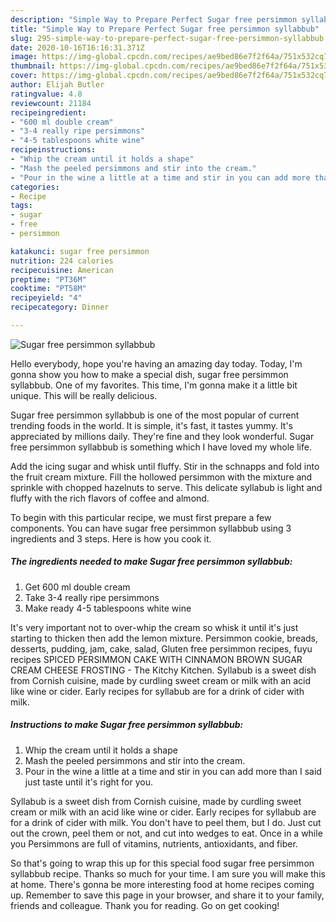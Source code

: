 ```yaml
---
description: "Simple Way to Prepare Perfect Sugar free persimmon syllabbub"
title: "Simple Way to Prepare Perfect Sugar free persimmon syllabbub"
slug: 295-simple-way-to-prepare-perfect-sugar-free-persimmon-syllabbub
date: 2020-10-16T16:16:31.371Z
image: https://img-global.cpcdn.com/recipes/ae9bed86e7f2f64a/751x532cq70/sugar-free-persimmon-syllabbub-recipe-main-photo.jpg
thumbnail: https://img-global.cpcdn.com/recipes/ae9bed86e7f2f64a/751x532cq70/sugar-free-persimmon-syllabbub-recipe-main-photo.jpg
cover: https://img-global.cpcdn.com/recipes/ae9bed86e7f2f64a/751x532cq70/sugar-free-persimmon-syllabbub-recipe-main-photo.jpg
author: Elijah Butler
ratingvalue: 4.8
reviewcount: 21184
recipeingredient:
- "600 ml double cream"
- "3-4 really ripe persimmons"
- "4-5 tablespoons white wine"
recipeinstructions:
- "Whip the cream until it holds a shape"
- "Mash the peeled persimmons and stir into the cream."
- "Pour in the wine a little at a time and stir in you can add more than I said just taste until it&#39;s right for you."
categories:
- Recipe
tags:
- sugar
- free
- persimmon

katakunci: sugar free persimmon 
nutrition: 224 calories
recipecuisine: American
preptime: "PT36M"
cooktime: "PT58M"
recipeyield: "4"
recipecategory: Dinner

---
```



![Sugar free persimmon syllabbub](https://img-global.cpcdn.com/recipes/ae9bed86e7f2f64a/751x532cq70/sugar-free-persimmon-syllabbub-recipe-main-photo.jpg)

Hello everybody, hope you're having an amazing day today. Today, I'm gonna show you how to make a special dish, sugar free persimmon syllabbub. One of my favorites. This time, I'm gonna make it a little bit unique. This will be really delicious.

Sugar free persimmon syllabbub is one of the most popular of current trending foods in the world. It is simple, it's fast, it tastes yummy. It's appreciated by millions daily. They're fine and they look wonderful. Sugar free persimmon syllabbub is something which I have loved my whole life.

Add the icing sugar and whisk until fluffy. Stir in the schnapps and fold into the fruit cream mixture. Fill the hollowed persimmon with the mixture and sprinkle with chopped hazelnuts to serve. This delicate syllabub is light and fluffy with the rich flavors of coffee and almond.


To begin with this particular recipe, we must first prepare a few components. You can have sugar free persimmon syllabbub using 3 ingredients and 3 steps. Here is how you cook it.

<!--inarticleads1-->

##### The ingredients needed to make Sugar free persimmon syllabbub:

1. Get 600 ml double cream
1. Take 3-4 really ripe persimmons
1. Make ready 4-5 tablespoons white wine


It&#39;s very important not to over-whip the cream so whisk it until it&#39;s just starting to thicken then add the lemon mixture. Persimmon cookie, breads, desserts, pudding, jam, cake, salad, Gluten free persimmon recipes, fuyu recipes SPICED PERSIMMON CAKE WITH CINNAMON BROWN SUGAR CREAM CHEESE FROSTING - The Kitchy Kitchen. Syllabub is a sweet dish from Cornish cuisine, made by curdling sweet cream or milk with an acid like wine or cider. Early recipes for syllabub are for a drink of cider with milk. 

<!--inarticleads2-->

##### Instructions to make Sugar free persimmon syllabbub:

1. Whip the cream until it holds a shape
1. Mash the peeled persimmons and stir into the cream.
1. Pour in the wine a little at a time and stir in you can add more than I said just taste until it&#39;s right for you.


Syllabub is a sweet dish from Cornish cuisine, made by curdling sweet cream or milk with an acid like wine or cider. Early recipes for syllabub are for a drink of cider with milk. You don&#39;t have to peel them, but I do. Just cut out the crown, peel them or not, and cut into wedges to eat. Once in a while you Persimmons are full of vitamins, nutrients, antioxidants, and fiber. 

So that's going to wrap this up for this special food sugar free persimmon syllabbub recipe. Thanks so much for your time. I am sure you will make this at home. There's gonna be more interesting food at home recipes coming up. Remember to save this page in your browser, and share it to your family, friends and colleague. Thank you for reading. Go on get cooking!

